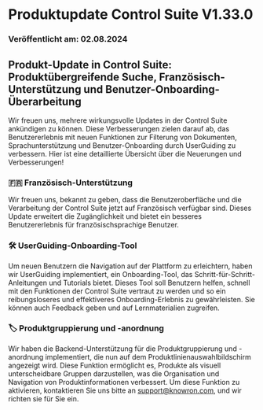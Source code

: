 # Produktupdate Control Suite V1.33.0

### Veröffentlicht am: 02.08.2024

## Produkt-Update in Control Suite: Produktübergreifende Suche, Französisch-Unterstützung und Benutzer-Onboarding-Überarbeitung

Wir freuen uns, mehrere wirkungsvolle Updates in der Control Suite ankündigen zu können. Diese Verbesserungen zielen darauf ab, das Benutzererlebnis mit neuen Funktionen zur Filterung von Dokumenten, Sprachunterstützung und Benutzer-Onboarding durch UserGuiding zu verbessern. Hier ist eine detaillierte Übersicht über die Neuerungen und Verbesserungen!

### 🇫🇷 **Französisch-Unterstützung**

Wir freuen uns, bekannt zu geben, dass die Benutzeroberfläche und die Verarbeitung der Control Suite jetzt auf Französisch verfügbar sind. Dieses Update erweitert die Zugänglichkeit und bietet ein besseres Benutzererlebnis für französischsprachige Benutzer.

### 🛠️ **UserGuiding-Onboarding-Tool**

Um neuen Benutzern die Navigation auf der Plattform zu erleichtern, haben wir UserGuiding implementiert, ein Onboarding-Tool, das Schritt-für-Schritt-Anleitungen und Tutorials bietet. Dieses Tool soll Benutzern helfen, schnell mit den Funktionen der Control Suite vertraut zu werden und so ein reibungsloseres und effektiveres Onboarding-Erlebnis zu gewährleisten. Sie können auch Feedback geben und auf Lernmaterialien zugreifen.

### 🏷️ **Produktgruppierung und -anordnung**

Wir haben die Backend-Unterstützung für die Produktgruppierung und -anordnung implementiert, die nun auf dem Produktlinienauswahlbildschirm angezeigt wird. Diese Funktion ermöglicht es, Produkte als visuell unterscheidbare Gruppen darzustellen, was die Organisation und Navigation von Produktinformationen verbessert. Um diese Funktion zu aktivieren, kontaktieren Sie uns bitte an [support@knowron.com](mailto:support@knowron.com), und wir richten sie für Sie ein.




